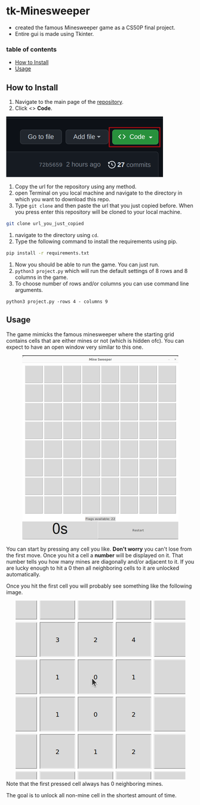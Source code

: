 # tk-Minesweeper
- created the famous Minesweeper game as a CS50P final project.
- Entire gui is made using Tkinter.
### table of contents
- [How to Install](#how-to-install)
- [Usage](#usage)

## How to Install
1. Navigate to the main page of the [repository](https://github.com/omar-abdelgawad/MineSweeper-python-tkinter).
1. Click <> **Code**.

![alt text](images/repo_code_image.png)

1. Copy the url for the repository using any method.
1. open Terminal on you local machine and navigate to the directory in which you want to download this repo.
1. Type `git clone` and then paste the url that you just copied before. When you press enter this repository will be cloned to your local machine.
```bash
git clone url_you_just_copied
```
1. navigate to the directory using `cd`.
1. Type the following command to install the requirements using pip.
```bash
pip install -r requirements.txt
```  
1. Now you should be able to run the game. You can just run.
1. ```python3 project.py``` which will run the default settings of 8 rows and 8 columns in the game.
1. To choose number of rows and/or columns you can use command line arguments.
```
python3 project.py -rows 4 - columns 9
```
## Usage

The game mimicks the famous minesweeper where the starting grid contains cells that are either mines or not (which is hidden ofc). You can expect to have an open window very similar to this one.
<div align="center">
<img src="images/game_at_start.png",alt="image of game at start">
</div>

You can start by pressing any cell you like. **Don't worry** you can't lose from the first move. Once you hit a cell a **number** will be displayed on it. That number tells you how many mines are diagonally and/or adjacent to it. If you are lucky enough to hit a 0 then all neighboring cells to it are unlocked automatically.

Once you hit the first cell you will probably see something like the following image.

<div align="center">
<img src="images/first_pressed_cell.png",alt="image of first pressed cell">
</div>
Note that the first pressed cell always has 0 neighboring mines.

The goal is to unlock all non-mine cell in the shortest amount of time.
